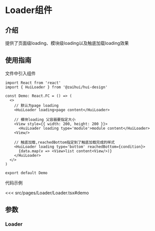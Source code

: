 # Loader组件

## 介绍

提供了页面级loading、模块级loading以及触底加载loading效果

## 使用指南

文件中引入组件

```tsx
import React from 'react'
import { HuiLoader } from '@zaihui/hui-design'

const Demo: React.FC = () => (
  <>
    // 默认为page loading
    <HuiLoader loading>page content</HuiLoader>

    // 模块loading 父容器要指定大小
    <View style={{ width: 200, height: 200 }}>
      <HuiLoader loading type='module'>module content</HuiLoader>
    <View/>

    // 触底加载,reachedBottom指定到了触底加载完成的样式
    <HuiLoader loading type='bottom' reachedBottom={condition}>
      {data.map(v => <View>list content<View/>)}
    </HuiLoader>
  </>
)

export default Demo
```

代码示例

<<< src/pages/Loader/Loader.tsx#demo

## 参数

### Loader
<auto-doc path="components/Loader/Loader.tsx" />

<demo-phone page="/pages/Loader/Loader" />
